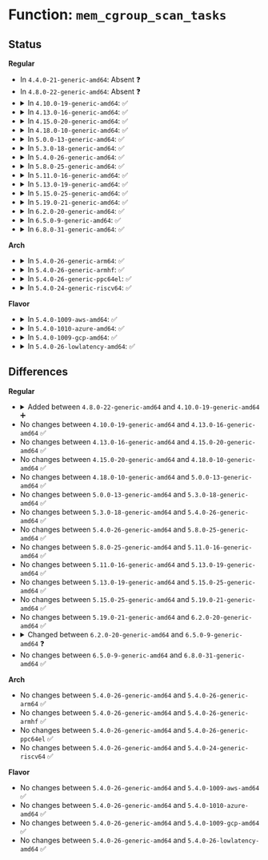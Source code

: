 # Function: <code>mem_cgroup_scan_tasks</code>

## Status
<b>Regular</b>
<ul>
<li>
In <code>4.4.0-21-generic-amd64</code>: Absent ❓
</li>
<li>
In <code>4.8.0-22-generic-amd64</code>: Absent ❓
</li>
<li>
<details>
<summary>In <code>4.10.0-19-generic-amd64</code>: ✅</summary>

```c
int mem_cgroup_scan_tasks(struct mem_cgroup * memcg, int (*)(struct task_struct *, void *) fn, void * arg)
```

```json
{
  "name": "mem_cgroup_scan_tasks",
  "collision_type": "Unique Global",
  "inline_type": "No",
  "funcs": [
    {
      "addr": 18446744071581159024,
      "name": "mem_cgroup_scan_tasks",
      "external": true,
      "loc": "mm/memcontrol.c:938",
      "file": "mm/memcontrol.c",
      "inline": "seen, unknown",
      "caller_inline": [],
      "caller_func": []
    }
  ],
  "symbols": [
    {
      "addr": 18446744071581159024,
      "name": "mem_cgroup_scan_tasks",
      "section": ".text",
      "bind": "STB_GLOBAL",
      "size": 231
    }
  ]
}
```
</details>
</li>
<li>
<details>
<summary>In <code>4.13.0-16-generic-amd64</code>: ✅</summary>

```c
int mem_cgroup_scan_tasks(struct mem_cgroup * memcg, int (*)(struct task_struct *, void *) fn, void * arg)
```

```json
{
  "name": "mem_cgroup_scan_tasks",
  "collision_type": "Unique Global",
  "inline_type": "No",
  "funcs": [
    {
      "addr": 18446744071581206768,
      "name": "mem_cgroup_scan_tasks",
      "external": true,
      "loc": "mm/memcontrol.c:908",
      "file": "mm/memcontrol.c",
      "inline": "seen, unknown",
      "caller_inline": [],
      "caller_func": []
    }
  ],
  "symbols": [
    {
      "addr": 18446744071581206768,
      "name": "mem_cgroup_scan_tasks",
      "section": ".text",
      "bind": "STB_GLOBAL",
      "size": 231
    }
  ]
}
```
</details>
</li>
<li>
<details>
<summary>In <code>4.15.0-20-generic-amd64</code>: ✅</summary>

```c
int mem_cgroup_scan_tasks(struct mem_cgroup * memcg, int (*)(struct task_struct *, void *) fn, void * arg)
```

```json
{
  "name": "mem_cgroup_scan_tasks",
  "collision_type": "Unique Global",
  "inline_type": "No",
  "funcs": [
    {
      "addr": 18446744071581337104,
      "name": "mem_cgroup_scan_tasks",
      "external": true,
      "loc": "mm/memcontrol.c:922",
      "file": "mm/memcontrol.c",
      "inline": "seen, unknown",
      "caller_inline": [],
      "caller_func": []
    }
  ],
  "symbols": [
    {
      "addr": 18446744071581337104,
      "name": "mem_cgroup_scan_tasks",
      "section": ".text",
      "bind": "STB_GLOBAL",
      "size": 268
    }
  ]
}
```
</details>
</li>
<li>
<details>
<summary>In <code>4.18.0-10-generic-amd64</code>: ✅</summary>

```c
int mem_cgroup_scan_tasks(struct mem_cgroup * memcg, int (*)(struct task_struct *, void *) fn, void * arg)
```

```json
{
  "name": "mem_cgroup_scan_tasks",
  "collision_type": "Unique Global",
  "inline_type": "No",
  "funcs": [
    {
      "addr": 18446744071581485024,
      "name": "mem_cgroup_scan_tasks",
      "external": true,
      "loc": "mm/memcontrol.c:893",
      "file": "mm/memcontrol.c",
      "inline": "seen, unknown",
      "caller_inline": [],
      "caller_func": []
    }
  ],
  "symbols": [
    {
      "addr": 18446744071581485024,
      "name": "mem_cgroup_scan_tasks",
      "section": ".text",
      "bind": "STB_GLOBAL",
      "size": 266
    }
  ]
}
```
</details>
</li>
<li>
<details>
<summary>In <code>5.0.0-13-generic-amd64</code>: ✅</summary>

```c
int mem_cgroup_scan_tasks(struct mem_cgroup * memcg, int (*)(struct task_struct *, void *) fn, void * arg)
```

```json
{
  "name": "mem_cgroup_scan_tasks",
  "collision_type": "Unique Global",
  "inline_type": "No",
  "funcs": [
    {
      "addr": 18446744071581570800,
      "name": "mem_cgroup_scan_tasks",
      "external": true,
      "loc": "mm/memcontrol.c:1067",
      "file": "mm/memcontrol.c",
      "inline": "seen, unknown",
      "caller_inline": [],
      "caller_func": [
        "mm/oom_kill.c:oom_kill_process"
      ]
    }
  ],
  "symbols": [
    {
      "addr": 18446744071581570800,
      "name": "mem_cgroup_scan_tasks",
      "section": ".text",
      "bind": "STB_GLOBAL",
      "size": 266
    }
  ]
}
```
</details>
</li>
<li>
<details>
<summary>In <code>5.3.0-18-generic-amd64</code>: ✅</summary>

```c
int mem_cgroup_scan_tasks(struct mem_cgroup * memcg, int (*)(struct task_struct *, void *) fn, void * arg)
```

```json
{
  "name": "mem_cgroup_scan_tasks",
  "collision_type": "Unique Global",
  "inline_type": "No",
  "funcs": [
    {
      "addr": 18446744071581682240,
      "name": "mem_cgroup_scan_tasks",
      "external": true,
      "loc": "mm/memcontrol.c:1203",
      "file": "mm/memcontrol.c",
      "inline": "seen, unknown",
      "caller_inline": [],
      "caller_func": [
        "mm/oom_kill.c:oom_kill_process",
        "mm/oom_kill.c:dump_header"
      ]
    }
  ],
  "symbols": [
    {
      "addr": 18446744071581682240,
      "name": "mem_cgroup_scan_tasks",
      "section": ".text",
      "bind": "STB_GLOBAL",
      "size": 275
    }
  ]
}
```
</details>
</li>
<li>
<details>
<summary>In <code>5.4.0-26-generic-amd64</code>: ✅</summary>

```c
int mem_cgroup_scan_tasks(struct mem_cgroup * memcg, int (*)(struct task_struct *, void *) fn, void * arg)
```

```json
{
  "name": "mem_cgroup_scan_tasks",
  "collision_type": "Unique Global",
  "inline_type": "No",
  "funcs": [
    {
      "addr": 18446744071581754640,
      "name": "mem_cgroup_scan_tasks",
      "external": true,
      "loc": "mm/memcontrol.c:1214",
      "file": "mm/memcontrol.c",
      "inline": "seen, unknown",
      "caller_inline": [],
      "caller_func": [
        "mm/oom_kill.c:oom_kill_process",
        "mm/oom_kill.c:dump_header"
      ]
    }
  ],
  "symbols": [
    {
      "addr": 18446744071581754640,
      "name": "mem_cgroup_scan_tasks",
      "section": ".text",
      "bind": "STB_GLOBAL",
      "size": 275
    }
  ]
}
```
</details>
</li>
<li>
<details>
<summary>In <code>5.8.0-25-generic-amd64</code>: ✅</summary>

```c
int mem_cgroup_scan_tasks(struct mem_cgroup * memcg, int (*)(struct task_struct *, void *) fn, void * arg)
```

```json
{
  "name": "mem_cgroup_scan_tasks",
  "collision_type": "Unique Global",
  "inline_type": "No",
  "funcs": [
    {
      "addr": 18446744071581974432,
      "name": "mem_cgroup_scan_tasks",
      "external": true,
      "loc": "mm/memcontrol.c:1175",
      "file": "mm/memcontrol.c",
      "inline": "seen, unknown",
      "caller_inline": [],
      "caller_func": [
        "mm/oom_kill.c:oom_kill_process",
        "mm/oom_kill.c:dump_header"
      ]
    }
  ],
  "symbols": [
    {
      "addr": 18446744071581974432,
      "name": "mem_cgroup_scan_tasks",
      "section": ".text",
      "bind": "STB_GLOBAL",
      "size": 244
    }
  ]
}
```
</details>
</li>
<li>
<details>
<summary>In <code>5.11.0-16-generic-amd64</code>: ✅</summary>

```c
int mem_cgroup_scan_tasks(struct mem_cgroup * memcg, int (*)(struct task_struct *, void *) fn, void * arg)
```

```json
{
  "name": "mem_cgroup_scan_tasks",
  "collision_type": "Unique Global",
  "inline_type": "No",
  "funcs": [
    {
      "addr": 18446744071582023632,
      "name": "mem_cgroup_scan_tasks",
      "external": true,
      "loc": "mm/memcontrol.c:1300",
      "file": "mm/memcontrol.c",
      "inline": "seen, unknown",
      "caller_inline": [],
      "caller_func": [
        "mm/oom_kill.c:oom_kill_process",
        "mm/oom_kill.c:dump_header"
      ]
    }
  ],
  "symbols": [
    {
      "addr": 18446744071582023632,
      "name": "mem_cgroup_scan_tasks",
      "section": ".text",
      "bind": "STB_GLOBAL",
      "size": 334
    }
  ]
}
```
</details>
</li>
<li>
<details>
<summary>In <code>5.13.0-19-generic-amd64</code>: ✅</summary>

```c
int mem_cgroup_scan_tasks(struct mem_cgroup * memcg, int (*)(struct task_struct *, void *) fn, void * arg)
```

```json
{
  "name": "mem_cgroup_scan_tasks",
  "collision_type": "Unique Global",
  "inline_type": "No",
  "funcs": [
    {
      "addr": 18446744071582050112,
      "name": "mem_cgroup_scan_tasks",
      "external": true,
      "loc": "mm/memcontrol.c:1127",
      "file": "mm/memcontrol.c",
      "inline": "seen, unknown",
      "caller_inline": [],
      "caller_func": [
        "mm/oom_kill.c:oom_kill_process",
        "mm/oom_kill.c:dump_header"
      ]
    }
  ],
  "symbols": [
    {
      "addr": 18446744071582050112,
      "name": "mem_cgroup_scan_tasks",
      "section": ".text",
      "bind": "STB_GLOBAL",
      "size": 334
    }
  ]
}
```
</details>
</li>
<li>
<details>
<summary>In <code>5.15.0-25-generic-amd64</code>: ✅</summary>

```c
int mem_cgroup_scan_tasks(struct mem_cgroup * memcg, int (*)(struct task_struct *, void *) fn, void * arg)
```

```json
{
  "name": "mem_cgroup_scan_tasks",
  "collision_type": "Unique Global",
  "inline_type": "No",
  "funcs": [
    {
      "addr": 18446744071582356832,
      "name": "mem_cgroup_scan_tasks",
      "external": true,
      "loc": "mm/memcontrol.c:1182",
      "file": "mm/memcontrol.c",
      "inline": "seen, unknown",
      "caller_inline": [],
      "caller_func": [
        "mm/oom_kill.c:out_of_memory",
        "mm/oom_kill.c:oom_kill_process",
        "mm/oom_kill.c:dump_header"
      ]
    }
  ],
  "symbols": [
    {
      "addr": 18446744071582356832,
      "name": "mem_cgroup_scan_tasks",
      "section": ".text",
      "bind": "STB_GLOBAL",
      "size": 334
    }
  ]
}
```
</details>
</li>
<li>
<details>
<summary>In <code>5.19.0-21-generic-amd64</code>: ✅</summary>

```c
int mem_cgroup_scan_tasks(struct mem_cgroup * memcg, int (*)(struct task_struct *, void *) fn, void * arg)
```

```json
{
  "name": "mem_cgroup_scan_tasks",
  "collision_type": "Unique Global",
  "inline_type": "No",
  "funcs": [
    {
      "addr": 18446744071582848272,
      "name": "mem_cgroup_scan_tasks",
      "external": true,
      "loc": "mm/memcontrol.c:1162",
      "file": "mm/memcontrol.c",
      "inline": "seen, unknown",
      "caller_inline": [],
      "caller_func": [
        "mm/oom_kill.c:out_of_memory",
        "mm/oom_kill.c:oom_kill_process",
        "mm/oom_kill.c:dump_header"
      ]
    }
  ],
  "symbols": [
    {
      "addr": 18446744071582848272,
      "name": "mem_cgroup_scan_tasks",
      "section": ".text",
      "bind": "STB_GLOBAL",
      "size": 364
    }
  ]
}
```
</details>
</li>
<li>
<details>
<summary>In <code>6.2.0-20-generic-amd64</code>: ✅</summary>

```c
int mem_cgroup_scan_tasks(struct mem_cgroup * memcg, int (*)(struct task_struct *, void *) fn, void * arg)
```

```json
{
  "name": "mem_cgroup_scan_tasks",
  "collision_type": "Unique Global",
  "inline_type": "No",
  "funcs": [
    {
      "addr": 18446744071583394160,
      "name": "mem_cgroup_scan_tasks",
      "external": true,
      "loc": "mm/memcontrol.c:1242",
      "file": "mm/memcontrol.c",
      "inline": "seen, unknown",
      "caller_inline": [],
      "caller_func": [
        "mm/oom_kill.c:out_of_memory",
        "mm/oom_kill.c:oom_kill_process",
        "mm/oom_kill.c:dump_header"
      ]
    }
  ],
  "symbols": [
    {
      "addr": 18446744071583394160,
      "name": "mem_cgroup_scan_tasks",
      "section": ".text",
      "bind": "STB_GLOBAL",
      "size": 364
    }
  ]
}
```
</details>
</li>
<li>
<details>
<summary>In <code>6.5.0-9-generic-amd64</code>: ✅</summary>

```c
void mem_cgroup_scan_tasks(struct mem_cgroup * memcg, int (*)(struct task_struct *, void *) fn, void * arg)
```

```json
{
  "name": "mem_cgroup_scan_tasks",
  "collision_type": "Unique Global",
  "inline_type": "No",
  "funcs": [
    {
      "addr": 18446744071583613440,
      "name": "mem_cgroup_scan_tasks",
      "external": true,
      "loc": "mm/memcontrol.c:1267",
      "file": "mm/memcontrol.c",
      "inline": "seen, unknown",
      "caller_inline": [],
      "caller_func": [
        "mm/oom_kill.c:out_of_memory",
        "mm/oom_kill.c:oom_kill_process",
        "mm/oom_kill.c:dump_header"
      ]
    }
  ],
  "symbols": [
    {
      "addr": 18446744071583613440,
      "name": "mem_cgroup_scan_tasks",
      "section": ".text",
      "bind": "STB_GLOBAL",
      "size": 308
    }
  ]
}
```
</details>
</li>
<li>
<details>
<summary>In <code>6.8.0-31-generic-amd64</code>: ✅</summary>

```c
void mem_cgroup_scan_tasks(struct mem_cgroup * memcg, int (*)(struct task_struct *, void *) fn, void * arg)
```

```json
{
  "name": "mem_cgroup_scan_tasks",
  "collision_type": "Unique Global",
  "inline_type": "No",
  "funcs": [
    {
      "addr": 18446744071583808336,
      "name": "mem_cgroup_scan_tasks",
      "external": true,
      "loc": "mm/memcontrol.c:1318",
      "file": "mm/memcontrol.c",
      "inline": "seen, unknown",
      "caller_inline": [],
      "caller_func": [
        "mm/oom_kill.c:out_of_memory",
        "mm/oom_kill.c:oom_kill_process",
        "mm/oom_kill.c:dump_header"
      ]
    }
  ],
  "symbols": [
    {
      "addr": 18446744071583808336,
      "name": "mem_cgroup_scan_tasks",
      "section": ".text",
      "bind": "STB_GLOBAL",
      "size": 308
    }
  ]
}
```
</details>
</li>
</ul>
<b>Arch</b>
<ul>
<li>
<details>
<summary>In <code>5.4.0-26-generic-arm64</code>: ✅</summary>

```c
int mem_cgroup_scan_tasks(struct mem_cgroup * memcg, int (*)(struct task_struct *, void *) fn, void * arg)
```

```json
{
  "name": "mem_cgroup_scan_tasks",
  "collision_type": "Unique Global",
  "inline_type": "No",
  "funcs": [
    {
      "addr": 18446603336493208176,
      "name": "mem_cgroup_scan_tasks",
      "external": true,
      "loc": "mm/memcontrol.c:1214",
      "file": "mm/memcontrol.c",
      "inline": "seen, unknown",
      "caller_inline": [],
      "caller_func": [
        "mm/oom_kill.c:oom_kill_process",
        "mm/oom_kill.c:dump_header"
      ]
    }
  ],
  "symbols": [
    {
      "addr": 18446603336493208176,
      "name": "mem_cgroup_scan_tasks",
      "section": ".text",
      "bind": "STB_GLOBAL",
      "size": 280
    }
  ]
}
```
</details>
</li>
<li>
<details>
<summary>In <code>5.4.0-26-generic-armhf</code>: ✅</summary>

```c
int mem_cgroup_scan_tasks(struct mem_cgroup * memcg, int (*)(struct task_struct *, void *) fn, void * arg)
```

```json
{
  "name": "mem_cgroup_scan_tasks",
  "collision_type": "Unique Global",
  "inline_type": "No",
  "funcs": [
    {
      "addr": 3226838880,
      "name": "mem_cgroup_scan_tasks",
      "external": true,
      "loc": "mm/memcontrol.c:1214",
      "file": "mm/memcontrol.c",
      "inline": "seen, unknown",
      "caller_inline": [],
      "caller_func": [
        "mm/oom_kill.c:oom_kill_process",
        "mm/oom_kill.c:dump_header"
      ]
    }
  ],
  "symbols": [
    {
      "addr": 3226838880,
      "name": "mem_cgroup_scan_tasks",
      "section": ".text",
      "bind": "STB_GLOBAL",
      "size": 268
    }
  ]
}
```
</details>
</li>
<li>
<details>
<summary>In <code>5.4.0-26-generic-ppc64el</code>: ✅</summary>

```c
int mem_cgroup_scan_tasks(struct mem_cgroup * memcg, int (*)(struct task_struct *, void *) fn, void * arg)
```

```json
{
  "name": "mem_cgroup_scan_tasks",
  "collision_type": "Unique Global",
  "inline_type": "No",
  "funcs": [
    {
      "addr": 13835058055286716528,
      "name": "mem_cgroup_scan_tasks",
      "external": true,
      "loc": "mm/memcontrol.c:1214",
      "file": "mm/memcontrol.c",
      "inline": "seen, unknown",
      "caller_inline": [],
      "caller_func": [
        "mm/oom_kill.c:oom_kill_process",
        "mm/oom_kill.c:dump_header"
      ]
    }
  ],
  "symbols": [
    {
      "addr": 13835058055286716528,
      "name": "mem_cgroup_scan_tasks",
      "section": ".text",
      "bind": "STB_GLOBAL",
      "size": 376
    }
  ]
}
```
</details>
</li>
<li>
<details>
<summary>In <code>5.4.0-24-generic-riscv64</code>: ✅</summary>

```c
int mem_cgroup_scan_tasks(struct mem_cgroup * memcg, int (*)(struct task_struct *, void *) fn, void * arg)
```

```json
{
  "name": "mem_cgroup_scan_tasks",
  "collision_type": "Unique Global",
  "inline_type": "No",
  "funcs": [
    {
      "addr": 18446743936272985512,
      "name": "mem_cgroup_scan_tasks",
      "external": true,
      "loc": "mm/memcontrol.c:1214",
      "file": "mm/memcontrol.c",
      "inline": "seen, unknown",
      "caller_inline": [],
      "caller_func": [
        "mm/oom_kill.c:oom_kill_process",
        "mm/oom_kill.c:dump_header"
      ]
    }
  ],
  "symbols": [
    {
      "addr": 18446743936272985512,
      "name": "mem_cgroup_scan_tasks",
      "section": ".text",
      "bind": "STB_GLOBAL",
      "size": 202
    }
  ]
}
```
</details>
</li>
</ul>
<b>Flavor</b>
<ul>
<li>
<details>
<summary>In <code>5.4.0-1009-aws-amd64</code>: ✅</summary>

```c
int mem_cgroup_scan_tasks(struct mem_cgroup * memcg, int (*)(struct task_struct *, void *) fn, void * arg)
```

```json
{
  "name": "mem_cgroup_scan_tasks",
  "collision_type": "Unique Global",
  "inline_type": "No",
  "funcs": [
    {
      "addr": 18446744071581723376,
      "name": "mem_cgroup_scan_tasks",
      "external": true,
      "loc": "mm/memcontrol.c:1214",
      "file": "mm/memcontrol.c",
      "inline": "seen, unknown",
      "caller_inline": [],
      "caller_func": [
        "mm/oom_kill.c:oom_kill_process",
        "mm/oom_kill.c:dump_header"
      ]
    }
  ],
  "symbols": [
    {
      "addr": 18446744071581723376,
      "name": "mem_cgroup_scan_tasks",
      "section": ".text",
      "bind": "STB_GLOBAL",
      "size": 275
    }
  ]
}
```
</details>
</li>
<li>
<details>
<summary>In <code>5.4.0-1010-azure-amd64</code>: ✅</summary>

```c
int mem_cgroup_scan_tasks(struct mem_cgroup * memcg, int (*)(struct task_struct *, void *) fn, void * arg)
```

```json
{
  "name": "mem_cgroup_scan_tasks",
  "collision_type": "Unique Global",
  "inline_type": "No",
  "funcs": [
    {
      "addr": 18446744071581662176,
      "name": "mem_cgroup_scan_tasks",
      "external": true,
      "loc": "mm/memcontrol.c:1214",
      "file": "mm/memcontrol.c",
      "inline": "seen, unknown",
      "caller_inline": [],
      "caller_func": [
        "mm/oom_kill.c:oom_kill_process",
        "mm/oom_kill.c:dump_header"
      ]
    }
  ],
  "symbols": [
    {
      "addr": 18446744071581662176,
      "name": "mem_cgroup_scan_tasks",
      "section": ".text",
      "bind": "STB_GLOBAL",
      "size": 275
    }
  ]
}
```
</details>
</li>
<li>
<details>
<summary>In <code>5.4.0-1009-gcp-amd64</code>: ✅</summary>

```c
int mem_cgroup_scan_tasks(struct mem_cgroup * memcg, int (*)(struct task_struct *, void *) fn, void * arg)
```

```json
{
  "name": "mem_cgroup_scan_tasks",
  "collision_type": "Unique Global",
  "inline_type": "No",
  "funcs": [
    {
      "addr": 18446744071581714688,
      "name": "mem_cgroup_scan_tasks",
      "external": true,
      "loc": "mm/memcontrol.c:1214",
      "file": "mm/memcontrol.c",
      "inline": "seen, unknown",
      "caller_inline": [],
      "caller_func": [
        "mm/oom_kill.c:oom_kill_process",
        "mm/oom_kill.c:dump_header"
      ]
    }
  ],
  "symbols": [
    {
      "addr": 18446744071581714688,
      "name": "mem_cgroup_scan_tasks",
      "section": ".text",
      "bind": "STB_GLOBAL",
      "size": 275
    }
  ]
}
```
</details>
</li>
<li>
<details>
<summary>In <code>5.4.0-26-lowlatency-amd64</code>: ✅</summary>

```c
int mem_cgroup_scan_tasks(struct mem_cgroup * memcg, int (*)(struct task_struct *, void *) fn, void * arg)
```

```json
{
  "name": "mem_cgroup_scan_tasks",
  "collision_type": "Unique Global",
  "inline_type": "No",
  "funcs": [
    {
      "addr": 18446744071581782240,
      "name": "mem_cgroup_scan_tasks",
      "external": true,
      "loc": "mm/memcontrol.c:1214",
      "file": "mm/memcontrol.c",
      "inline": "seen, unknown",
      "caller_inline": [],
      "caller_func": [
        "mm/oom_kill.c:oom_kill_process",
        "mm/oom_kill.c:dump_header"
      ]
    }
  ],
  "symbols": [
    {
      "addr": 18446744071581782240,
      "name": "mem_cgroup_scan_tasks",
      "section": ".text",
      "bind": "STB_GLOBAL",
      "size": 275
    }
  ]
}
```
</details>
</li>
</ul>

## Differences
<b>Regular</b>
<ul>
<li>
<details>
<summary>Added between <code>4.8.0-22-generic-amd64</code> and <code>4.10.0-19-generic-amd64</code> ➕</summary>

```c
int mem_cgroup_scan_tasks(struct mem_cgroup * memcg, int (*)(struct task_struct *, void *) fn, void * arg)
```
</details>
</li>
<li>
No changes between <code>4.10.0-19-generic-amd64</code> and <code>4.13.0-16-generic-amd64</code> ✅
</li>
<li>
No changes between <code>4.13.0-16-generic-amd64</code> and <code>4.15.0-20-generic-amd64</code> ✅
</li>
<li>
No changes between <code>4.15.0-20-generic-amd64</code> and <code>4.18.0-10-generic-amd64</code> ✅
</li>
<li>
No changes between <code>4.18.0-10-generic-amd64</code> and <code>5.0.0-13-generic-amd64</code> ✅
</li>
<li>
No changes between <code>5.0.0-13-generic-amd64</code> and <code>5.3.0-18-generic-amd64</code> ✅
</li>
<li>
No changes between <code>5.3.0-18-generic-amd64</code> and <code>5.4.0-26-generic-amd64</code> ✅
</li>
<li>
No changes between <code>5.4.0-26-generic-amd64</code> and <code>5.8.0-25-generic-amd64</code> ✅
</li>
<li>
No changes between <code>5.8.0-25-generic-amd64</code> and <code>5.11.0-16-generic-amd64</code> ✅
</li>
<li>
No changes between <code>5.11.0-16-generic-amd64</code> and <code>5.13.0-19-generic-amd64</code> ✅
</li>
<li>
No changes between <code>5.13.0-19-generic-amd64</code> and <code>5.15.0-25-generic-amd64</code> ✅
</li>
<li>
No changes between <code>5.15.0-25-generic-amd64</code> and <code>5.19.0-21-generic-amd64</code> ✅
</li>
<li>
No changes between <code>5.19.0-21-generic-amd64</code> and <code>6.2.0-20-generic-amd64</code> ✅
</li>
<li>
<details>
<summary>Changed between <code>6.2.0-20-generic-amd64</code> and <code>6.5.0-9-generic-amd64</code> ❓</summary>
<ul>
<li>
<b>Return type changed. </b>
<code>int</code> ➡️ <code>void</code>
</li>
</ul>
</details>
</li>
<li>
No changes between <code>6.5.0-9-generic-amd64</code> and <code>6.8.0-31-generic-amd64</code> ✅
</li>
</ul>
<b>Arch</b>
<ul>
<li>
No changes between <code>5.4.0-26-generic-amd64</code> and <code>5.4.0-26-generic-arm64</code> ✅
</li>
<li>
No changes between <code>5.4.0-26-generic-amd64</code> and <code>5.4.0-26-generic-armhf</code> ✅
</li>
<li>
No changes between <code>5.4.0-26-generic-amd64</code> and <code>5.4.0-26-generic-ppc64el</code> ✅
</li>
<li>
No changes between <code>5.4.0-26-generic-amd64</code> and <code>5.4.0-24-generic-riscv64</code> ✅
</li>
</ul>
<b>Flavor</b>
<ul>
<li>
No changes between <code>5.4.0-26-generic-amd64</code> and <code>5.4.0-1009-aws-amd64</code> ✅
</li>
<li>
No changes between <code>5.4.0-26-generic-amd64</code> and <code>5.4.0-1010-azure-amd64</code> ✅
</li>
<li>
No changes between <code>5.4.0-26-generic-amd64</code> and <code>5.4.0-1009-gcp-amd64</code> ✅
</li>
<li>
No changes between <code>5.4.0-26-generic-amd64</code> and <code>5.4.0-26-lowlatency-amd64</code> ✅
</li>
</ul>
